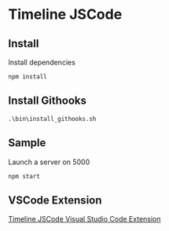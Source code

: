 Timeline JSCode
==============

Install
-------

Install dependencies

    npm install

Install Githooks
----------------

    .\bin\install_githooks.sh

Sample
---

Launch a server on 5000

    npm start

VSCode Extension
---
[Timeline JSCode Visual Studio Code Extension][tvl]

[tvl]: <https://github.com/leroyron/timeline-jsvscode>
